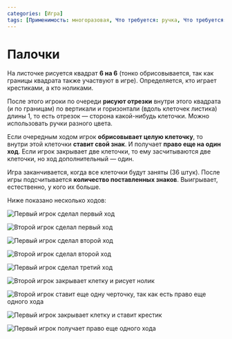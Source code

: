 ```yaml
---
categories: [Игра]
tags: [Применимость: многоразовая, Что требуется: ручка, Что требуется: бумага, На сколько людей рассчитано: 2, Подвижность: нет]
---
```


# Палочки

На листочке рисуется квадрат **6 на 6** (тонко обрисовывается, так как границы квадрата также участвуют в игре). Определяется, кто играет крестиками, а кто ноликами.

После этого игроки по очереди **рисуют отрезки** внутри этого квадрата (и по границам) по вертикали и горизонтали (вдоль клеточек листика) длины 1, то есть отрезок — сторона какой-нибудь клеточки. Можно использовать ручки разного цвета.

Если очередным ходом игрок **обрисовывает целую клеточку**, то внутри этой клеточки **ставит свой знак**. И получает **право еще на один ход**. Если игрок закрывает две клеточки, то ему засчитываются две клеточки, но ход дополнительный — один.

Игра заканчивается, когда все клеточки будут заняты (36 штук). После игры подсчитывается **количество поставленных знаков**. Выигрывает, естественно, у кого их больше.

Ниже показано несколько ходов:

![Первый игрок сделал первый ход](img/step_01.svg)

![Второй игрок сделал первый ход](img/step_02.svg)

![Первый игрок сделал второй ход](img/step_03.svg)

![Второй игрок сделал второй ход](img/step_04.svg)

![Первый игрок сделал третий ход](img/step_05.svg)

![Второй игрок закрывает клетку и рисует нолик](img/step_06.svg)

![Второй игрок ставит еще одну черточку, так как есть право еще одного хода](img/step_07.svg)

![Первый игрок закрывает клетку и ставит крестик](img/step_08.svg)

![Первый игрок получает право еще одного хода](img/step_09.svg)
